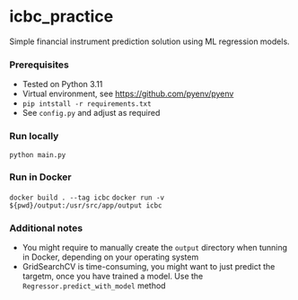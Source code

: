 # icbc_practice

Simple financial instrument prediction solution using ML regression models.

### Prerequisites

- Tested on Python 3.11
- Virtual environment, see <https://github.com/pyenv/pyenv>
- `pip intstall -r requirements.txt`
- See `config.py` and adjust as required

### Run locally

`python main.py`

### Run in Docker

`docker build . --tag icbc`
`docker run -v ${pwd}/output:/usr/src/app/output icbc`

### Additional notes

- You might require to manually create the `output` directory when tunning in Docker, depending on your operating system
- GridSearchCV is time-consuming, you might want to just predict the targetm, once you have trained a model. Use the `Regressor.predict_with_model` method
